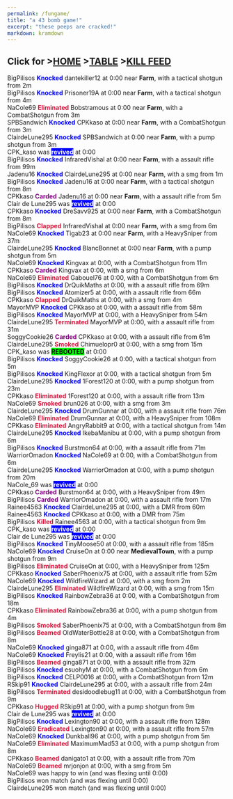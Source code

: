 ```yaml
---
permalink: /fungame/
title: "a 43 bomb game!"
excerpt: "these peeps are cracked!"
markdown: kramdown
---
```


## Click for >[HOME](https://www.kaso.gg) >[TABLE](https://www.kaso.gg/fullresults) >[KILL FEED](https://www.kaso.gg/killfeed)<br>

BigPilisos <strong><span style="color:blue;background-color:">Knocked</span></strong> dantekiller12 at 0:00 near <strong>Farm</strong>, with a tactical shotgun from 2m<br>
BigPilisos <strong><span style="color:blue;background-color:">Knocked</span></strong> Prisoner19A at 0:00 near <strong>Farm</strong>, with a tactical shotgun from 4m<br>
NaCole69 <strong><span style="color:crimson;background-color:">Eliminated</span></strong> Bobstramous at 0:00 near <strong>Farm</strong>, with a CombatShotgun from 3m<br>
SPBSandwich <strong><span style="color:blue;background-color:">Knocked</span></strong> CPKkaso at 0:00 near <strong>Farm</strong>, with a CombatShotgun from 3m<br>
ClairdeLune295 <strong><span style="color:blue;background-color:">Knocked</span></strong> SPBSandwich at 0:00 near <strong>Farm</strong>, with a pump shotgun from 3m<br>
CPK_kaso was <strong><span style="color:white;background-color:blue">revived</span></strong>  at 0:00<br>
BigPilisos <strong><span style="color:blue;background-color:">Knocked</span></strong> InfraredVishal at 0:00 near <strong>Farm</strong>, with a assault rifle from 99m<br>
Jadenu16 <strong><span style="color:blue;background-color:">Knocked</span></strong> ClairdeLune295 at 0:00 near <strong>Farm</strong>, with a smg from 1m<br>
BigPilisos <strong><span style="color:blue;background-color:">Knocked</span></strong> Jadenu16 at 0:00 near <strong>Farm</strong>, with a tactical shotgun from 8m<br>
CPKkaso <strong><span style="color:purple;background-color:">Carded</span></strong> Jadenu16 at 0:00 near <strong>Farm</strong>, with a assault rifle from 5m<br>
Clair de Lune295 was <strong><span style="color:white;background-color:blue">revived</span></strong>  at 0:00<br>
CPKkaso <strong><span style="color:blue;background-color:">Knocked</span></strong> DreSavv925 at 0:00 near <strong>Farm</strong>, with a CombatShotgun from 8m<br>
BigPilisos <strong><span style="color:crimson;background-color:">Clapped</span></strong> InfraredVishal at 0:00 near <strong>Farm</strong>, with a smg from 6m<br>
NaCole69 <strong><span style="color:blue;background-color:">Knocked</span></strong> Tigab23 at 0:00 near <strong>Farm</strong>, with a HeavySniper from 37m<br>
ClairdeLune295 <strong><span style="color:blue;background-color:">Knocked</span></strong> BlancBonnet at 0:00 near <strong>Farm</strong>, with a pump shotgun from 5m<br>
NaCole69 <strong><span style="color:blue;background-color:">Knocked</span></strong> Kingvax at 0:00, with a CombatShotgun from 11m<br>
CPKkaso <strong><span style="color:purple;background-color:">Carded</span></strong> Kingvax at 0:00, with a smg from 6m<br>
NaCole69 <strong><span style="color:crimson;background-color:">Eliminated</span></strong> Gabouel76 at 0:00, with a CombatShotgun from 6m<br>
BigPilisos <strong><span style="color:blue;background-color:">Knocked</span></strong> DrQuikMaths at 0:00, with a assault rifle from 69m<br>
BigPilisos <strong><span style="color:blue;background-color:">Knocked</span></strong> Atomizer5 at 0:00, with a assault rifle from 66m<br>
CPKkaso <strong><span style="color:crimson;background-color:">Clapped</span></strong> DrQuikMaths at 0:00, with a smg from 4m<br>
MayorMVP <strong><span style="color:blue;background-color:">Knocked</span></strong> CPKkaso at 0:00, with a assault rifle from 58m<br>
BigPilisos <strong><span style="color:blue;background-color:">Knocked</span></strong> MayorMVP at 0:00, with a HeavySniper from 54m<br>
ClairdeLune295 <strong><span style="color:crimson;background-color:">Terminated</span></strong> MayorMVP at 0:00, with a assault rifle from 31m<br>
SoggyCookie26 <strong><span style="color:purple;background-color:">Carded</span></strong> CPKkaso at 0:00, with a assault rifle from 61m<br>
ClairdeLune295 <strong><span style="color:crimson;background-color:">Smoked</span></strong> Chimuelopr0 at 0:00, with a smg from 15m<br>
CPK_kaso was <strong><span style="color:black;background-color:lime">REBOOTED</span></strong>  at 0:00<br>
BigPilisos <strong><span style="color:blue;background-color:">Knocked</span></strong> SoggyCookie26 at 0:00, with a tactical shotgun from 5m<br>
BigPilisos <strong><span style="color:blue;background-color:">Knocked</span></strong> KingFlexor at 0:00, with a tactical shotgun from 5m<br>
ClairdeLune295 <strong><span style="color:blue;background-color:">Knocked</span></strong> 1Forest120 at 0:00, with a pump shotgun from 23m<br>
CPKkaso <strong><span style="color:crimson;background-color:">Eliminated</span></strong> 1Forest120 at 0:00, with a assault rifle from 13m<br>
NaCole69 <strong><span style="color:crimson;background-color:">Smoked</span></strong> brun026 at 0:00, with a smg from 3m<br>
ClairdeLune295 <strong><span style="color:blue;background-color:">Knocked</span></strong> DrumGunnar at 0:00, with a assault rifle from 76m<br>
NaCole69 <strong><span style="color:crimson;background-color:">Eliminated</span></strong> DrumGunnar at 0:00, with a HeavySniper from 108m<br>
CPKkaso <strong><span style="color:crimson;background-color:">Eliminated</span></strong> AngryRabbit9 at 0:00, with a tactical shotgun from 14m<br>
ClairdeLune295 <strong><span style="color:blue;background-color:">Knocked</span></strong> IkebaManibu at 0:00, with a pump shotgun from 6m<br>
BigPilisos <strong><span style="color:blue;background-color:">Knocked</span></strong> Burstmon64 at 0:00, with a assault rifle from 71m<br>
WarriorOmadon <strong><span style="color:blue;background-color:">Knocked</span></strong> NaCole69 at 0:00, with a CombatShotgun from 6m<br>
ClairdeLune295 <strong><span style="color:blue;background-color:">Knocked</span></strong> WarriorOmadon at 0:00, with a pump shotgun from 20m<br>
NaCole_69 was <strong><span style="color:white;background-color:blue">revived</span></strong>  at 0:00<br>
CPKkaso <strong><span style="color:purple;background-color:">Carded</span></strong> Burstmon64 at 0:00, with a HeavySniper from 49m<br>
BigPilisos <strong><span style="color:purple;background-color:">Carded</span></strong> WarriorOmadon at 0:00, with a assault rifle from 17m<br>
Rainee4563 <strong><span style="color:blue;background-color:">Knocked</span></strong> ClairdeLune295 at 0:00, with a DMR from 60m<br>
Rainee4563 <strong><span style="color:blue;background-color:">Knocked</span></strong> CPKkaso at 0:00, with a DMR from 75m<br>
BigPilisos <strong><span style="color:crimson;background-color:">Killed</span></strong> Rainee4563 at 0:00, with a tactical shotgun from 9m<br>
CPK_kaso was <strong><span style="color:white;background-color:blue">revived</span></strong>  at 0:00<br>
Clair de Lune295 was <strong><span style="color:white;background-color:blue">revived</span></strong>  at 0:00<br>
BigPilisos <strong><span style="color:blue;background-color:">Knocked</span></strong> TinyMoose50 at 0:00, with a assault rifle from 185m<br>
NaCole69 <strong><span style="color:blue;background-color:">Knocked</span></strong> CruiseOn at 0:00 near <strong>MedievalTown</strong>, with a pump shotgun from 9m<br>
BigPilisos <strong><span style="color:crimson;background-color:">Eliminated</span></strong> CruiseOn at 0:00, with a HeavySniper from 125m<br>
CPKkaso <strong><span style="color:blue;background-color:">Knocked</span></strong> SaberPhoenix75 at 0:00, with a assault rifle from 52m<br>
NaCole69 <strong><span style="color:blue;background-color:">Knocked</span></strong> WildfireWizard at 0:00, with a smg from 2m<br>
ClairdeLune295 <strong><span style="color:crimson;background-color:">Eliminated</span></strong> WildfireWizard at 0:00, with a smg from 15m<br>
BigPilisos <strong><span style="color:blue;background-color:">Knocked</span></strong> RainbowZebra36 at 0:00, with a CombatShotgun from 18m<br>
CPKkaso <strong><span style="color:crimson;background-color:">Eliminated</span></strong> RainbowZebra36 at 0:00, with a pump shotgun from 4m<br>
BigPilisos <strong><span style="color:crimson;background-color:">Smoked</span></strong> SaberPhoenix75 at 0:00, with a CombatShotgun from 8m<br>
BigPilisos <strong><span style="color:crimson;background-color:">Beamed</span></strong> OldWaterBottle28 at 0:00, with a CombatShotgun from 8m<br>
NaCole69 <strong><span style="color:blue;background-color:">Knocked</span></strong> ginga871 at 0:00, with a assault rifle from 46m<br>
NaCole69 <strong><span style="color:blue;background-color:">Knocked</span></strong> Freylis21 at 0:00, with a assault rifle from 16m<br>
BigPilisos <strong><span style="color:crimson;background-color:">Beamed</span></strong> ginga871 at 0:00, with a assault rifle from 32m<br>
BigPilisos <strong><span style="color:blue;background-color:">Knocked</span></strong> esuohyM at 0:00, with a CombatShotgun from 6m<br>
BigPilisos <strong><span style="color:blue;background-color:">Knocked</span></strong> CELP0016 at 0:00, with a CombatShotgun from 12m<br>
RSkip91 <strong><span style="color:blue;background-color:">Knocked</span></strong> ClairdeLune295 at 0:00, with a assault rifle from 24m<br>
BigPilisos <strong><span style="color:crimson;background-color:">Terminated</span></strong> desidoodlebug11 at 0:00, with a CombatShotgun from 9m<br>
CPKkaso <strong><span style="color:crimson;background-color:">Hugged</span></strong> RSkip91 at 0:00, with a pump shotgun from 9m<br>
Clair de Lune295 was <strong><span style="color:white;background-color:blue">revived</span></strong>  at 0:00<br>
BigPilisos <strong><span style="color:blue;background-color:">Knocked</span></strong> Lexington90 at 0:00, with a assault rifle from 128m<br>
NaCole69 <strong><span style="color:crimson;background-color:">Eradicated</span></strong> Lexington90 at 0:00, with a assault rifle from 57m<br>
NaCole69 <strong><span style="color:blue;background-color:">Knocked</span></strong> Dunkball96 at 0:00, with a pump shotgun from 5m<br>
NaCole69 <strong><span style="color:crimson;background-color:">Eliminated</span></strong> MaximumMad53 at 0:00, with a pump shotgun from 8m<br>
CPKkaso <strong><span style="color:crimson;background-color:">Beamed</span></strong> danigato1 at 0:00, with a assault rifle from 70m<br>
NaCole69 <strong><span style="color:crimson;background-color:">Beamed</span></strong> mrjonjon at 0:00, with a smg from 5m<br>
NaCole69 was happy to win (and was flexing until 0:00)<br>
BigPilisos won match (and was flexing until 0:00)<br>
ClairdeLune295 won match (and was flexing until 0:00)<br>